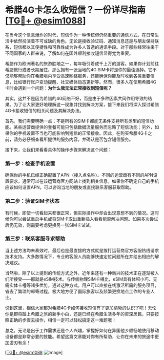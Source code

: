 # 希腊4G卡怎么收短信？一份详尽指南[[TG💪+ @esim1088](https://t.me/s/esim1088)]

在当今这个信息爆炸的时代，短信作为一种传统但仍然重要的通信方式，在日常生活中依然扮演着不可或缺的角色。无论是接收验证码、通知消息还是与朋友保持联系，短信都以其便捷性和可靠性成为许多人首选的通讯手段。对于那些经常往来于不同国家的人群来说，了解如何在国外顺利接收短信显得尤为重要。

希腊作为欧洲著名的旅游胜地之一，每年吸引着成千上万的游客。如果你计划前往希腊旅行或者长期居住，那么拥有一张当地的4G SIM卡将是你的最佳选择。它不仅能够帮助你在希腊境内享受高速网络服务，还能确保你能及时收到各类重要信息，比如银行账户变动提醒、社交媒体动态更新等。然而，很多人在使用希腊4G卡时会遇到一个问题：**为什么我无法正常接收到短信呢？**

其实，这并不是因为希腊的4G网络不好，而是由于多种因素共同作用导致的结果。为了让大家更好地理解这一现象并找到解决方案，接下来我们将深入探讨希腊4G卡接收短信的相关问题及其解决办法。

首先，我们需要明确一点：不是所有的SIM卡都能无条件支持所有类型的短信功能。某些运营商提供的套餐可能只包括数据流量服务而忽略了短信功能；另外，如果你的手机设置不当也可能影响到短信的正常接收。因此，在购买希腊4G卡之前，请务必仔细查看所提供的服务内容，并确认是否包含短信服务。

接下来，让我们来看看具体的操作步骤来解决这个问题：

### 第一步：检查手机设置
确保你的手机已经正确配置了APN（接入点名称）。不同的运营商有不同的APN设置要求，通常可以在该运营商官方网站上找到相关信息。如果你不确定自己的手机应该如何设置APN，可以咨询当地的朋友或直接联系客服获取帮助。

### 第二步：验证SIM卡状态
有时候，即使一切看起来都很正常，但实际操作中却会出现意想不到的情况。这时候你可以尝试重启手机或将SIM卡取出重新插入看看能否解决问题。如果多次尝试后仍无效，则需要考虑更换另一张SIM卡试试。

### 第三步：联系客服寻求帮助
当上述方法均未奏效时，最后也是最直接的方式就是拨打运营商官方客服热线请求技术支持。大多数情况下，专业的客服人员能够快速定位问题所在并给出相应的解决建议。

当然啦，除了以上提到的传统方式之外，近年来还有一种新兴的技术正在逐渐被人们所接受——那就是eSIM技术。与传统物理SIM卡相比，eSIM具有体积小巧、无需实体卡槽等诸多优势。通过这种方式，用户可以直接在线激活所需的服务项目，省去了繁琐的邮寄过程，极大地方便了国际旅客以及频繁更换地点工作的专业人士。

说到这里，相信大家都对希腊4G卡如何接收短信有了更加清晰的认识了吧！无论你是即将踏上希腊之旅的新手小白，还是已经在希腊生活多年的资深居民，只要按照正确的步骤去操作，相信一定可以轻松搞定这一难题哦！

总之，无论是出于工作需求还是个人兴趣，掌握好如何在异国他乡顺畅地使用移动设备都是非常必要的技能。希望这篇文章能对你有所帮助，让你在未来的旅途中更加游刃有余！

[[TG💪+ @esim1088](https://t.me/s/esim1088) ![Image](https://i.postimg.cc/4NQfJmqS/Snipaste-2025-05-13-00-14-12.png)]